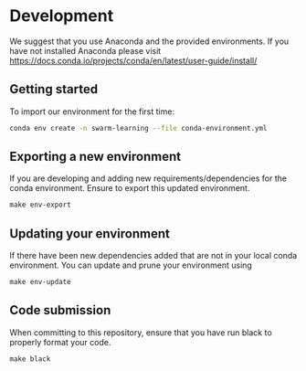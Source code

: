 # Development

We suggest that you use Anaconda and the provided environments. If you have not installed Anaconda please visit https://docs.conda.io/projects/conda/en/latest/user-guide/install/

## Getting started

To import our environment for the first time:

```bash
conda env create -n swarm-learning --file conda-environment.yml
```

## Exporting a new environment

If you are developing and adding new requirements/dependencies for the conda environment. Ensure to export this updated environment.

```makefile
make env-export
```

## Updating your environment

If there have been new dependencies added that are not in your local conda environment. You can update and prune your environment using

```makefile
make env-update
```

## Code submission

When committing to this repository, ensure that you have run black to properly format your code.

```makefile
make black
```
